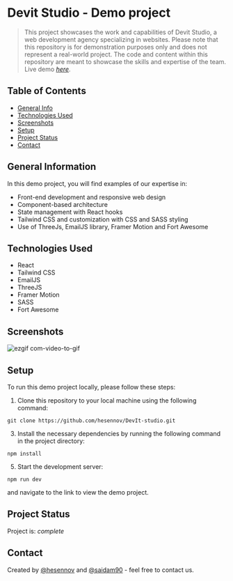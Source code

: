 # Devit Studio - Demo project
> This project showcases the work and capabilities of Devit Studio, a web development agency specializing in websites.
> Please note that this repository is for demonstration purposes only and does not represent a real-world project.
> The code and content within this repository are meant to showcase the skills and expertise of the team.
> Live demo [_here_](https://devit-studio.netlify.app/).

## Table of Contents
* [General Info](#general-information)
* [Technologies Used](#technologies-used)
* [Screenshots](#screenshots)
* [Setup](#setup)
* [Project Status](#project-status)
* [Contact](#contact)

## General Information
In this demo project, you will find examples of our expertise in:
- Front-end development and responsive web design
- Component-based architecture
- State management with React hooks
- Tailwind CSS and customization with CSS and SASS styling
- Use of ThreeJs, EmailJS library, Framer Motion and Fort Awesome

## Technologies Used
- React
- Tailwind CSS
- EmailJS
- ThreeJS
- Framer Motion
- SASS
- Fort Awesome

## Screenshots
![ezgif com-video-to-gif](https://github.com/hesennov/DevIt-studio/assets/74564476/2f46ae27-0e19-4aba-9845-d93784777953)

## Setup
To run this demo project locally, please follow these steps:
1. Clone this repository to your local machine using the following command:
   
`git clone https://github.com/hesennov/DevIt-studio.git`

3. Install the necessary dependencies by running the following command in the project directory:
   
`npm install`

5. Start the development server:
   
`npm run dev`

and navigate to the link to view the demo project.

## Project Status
Project is:  _complete_ 

## Contact
Created by [@hesennov](https://github.com/hesennov) and [@saidam90](https://github.com/saidam90) - feel free to contact us.

